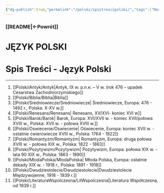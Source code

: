 ```yaml
---
{"dg-publish":true,"permalink":"/polski/spistrescipolski/","tags":["Reszta","przedmiot"]}
---
```


### [[README\|←Powrót]]
# JĘZYK POLSKI

# Spis Treści - Język Polski
---
1.  [[Polski/Antyk/Antyk\|Antyk, IX w. p.n.e. – V w. (rok 476 – upadek Cesarstwa Zachodniorzymskiego]]
2.  [[Polski/Biblia/Biblia\|Biblia]]
3. [[Polski/Sredniowiecze/Sredniowiecze\| Średniowiecze, Europa: 476 - 1492 r., Polska: X-XV w.]]
4. [[Polski/Renesans/Renesans\| Renesans, XV/XVI- koniec XVI w]]
5. [[Polski/Barok/Barok\| Barok, Europa: XVI/XVII w. - koniec XVII/połowa XVIII w., Polska: XVII w. - połowa XVIII w.]]
6. [[Polski/Oswiecenie/Oswiecenie\| Oświecenie, Europa: koniec XVII w. - ostatnie ćwierćwiecze XVIII w., Polska: 1764 - 1822]]
7. [[Polski/Romantyzm/Romantyzm\| Romantyzm, Europa: druga połowa XVIII w. - połowa XIX w., Polska: 1822 - 1863]]
8. [[Polski/Pozytywizm/Pozytywizm\| Pozytywizm, Europa: połowa XIX w. - lata 90 XIX w., Polska: 1863 - 1890]]
9. [[Polski/MlodaPolska/MlodaPolska\| Młoda Polska, Europa: ostatnie dekady XIX w. - 1918 r., Polska: 1891 - 1918]]‎
10. [[Polski/Dwudziestolecie/Dwudziestolecie\|Dwudziestolecie Międzywojenne, 1918 - 1939 r.]]
11. [[Polski/LiteraturaWspolczesna/LitWspolczesna\|Literatura Współczesna, od 1939 r.]]